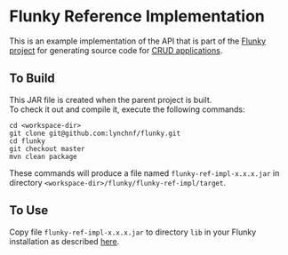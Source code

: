 # Flunky Reference Implementation

This is an example implementation of the API that is part of the [Flunky project](../README.md) for generating source
code for [CRUD applications](https://en.wikipedia.org/wiki/Create,_read,_update_and_delete).

## To Build

This JAR file is created when the parent project is built.  
To check it out and compile it, execute the following commands:

    cd <workspace-dir>
    git clone git@github.com:lynchnf/flunky.git
    cd flunky
    git checkout master
    mvn clean package
    
These commands will produce a file named `flunky-ref-impl-x.x.x.jar` in directory
`<workspace-dir>/flunky/flunky-ref-impl/target`.

## To Use

Copy file `flunky-ref-impl-x.x.x.jar` to directory `lib` in your Flunky installation as described [here](../README.md#to-run).
